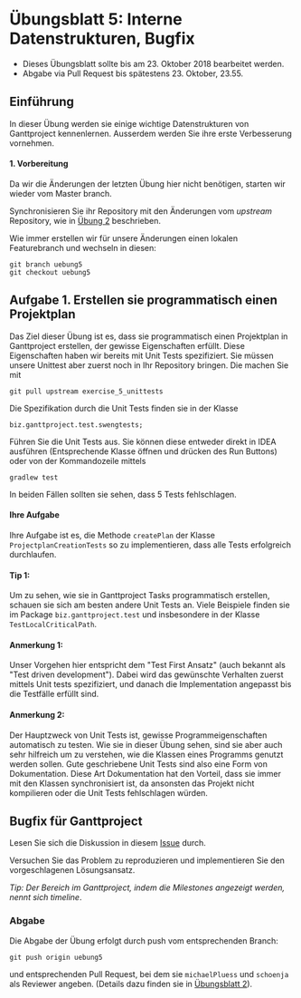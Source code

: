 # Übungsblatt 5: Interne Datenstrukturen, Bugfix

* Dieses Übungsblatt sollte bis am 23. Oktober 2018 bearbeitet werden.  
* Abgabe via Pull Request bis spätestens 23. Oktober, 23.55.

## Einführung

In dieser Übung werden sie einige wichtige Datenstrukturen von Ganttproject kennenlernen.
Ausserdem werden Sie ihre erste Verbesserung vornehmen.

#### 1. Vorbereitung

Da wir die Änderungen der letzten Übung hier nicht benötigen, starten wir wieder vom Master branch. 

Synchronisieren Sie ihr Repository mit den Änderungen vom *upstream* Repository, wie in [Übung 2](../../week2/exercises/practical-exercises.html) beschrieben.

Wie immer erstellen wir für unsere Änderungen einen lokalen Featurebranch und wechseln in diesen:

```
git branch uebung5     
git checkout uebung5
```

## Aufgabe 1. Erstellen sie programmatisch einen Projektplan

Das Ziel dieser Übung ist es, dass sie programmatisch einen Projektplan in Ganttproject erstellen, der gewisse Eigenschaften erfüllt. Diese Eigenschaften haben wir bereits mit Unit Tests spezifiziert. Sie müssen unsere Unittest aber zuerst noch in Ihr Repository bringen. 
Die machen Sie mit
```
git pull upstream exercise_5_unittests
```

Die Spezifikation durch die Unit Tests finden sie in der Klasse
```
biz.ganttproject.test.swengtests;
```

Führen Sie die Unit Tests aus. Sie können diese entweder direkt in IDEA ausführen (Entsprechende Klasse öffnen und drücken des Run Buttons) oder von der Kommandozeile mittels
```
gradlew test
```

In beiden Fällen sollten sie sehen, dass 5 Tests fehlschlagen. 

#### Ihre Aufgabe
Ihre Aufgabe ist es, die Methode ```createPlan``` der Klasse ```ProjectplanCreationTests``` so zu implementieren, 
dass alle Tests erfolgreich durchlaufen. 

#### Tip 1: 
Um zu sehen, wie sie in Ganttproject Tasks programmatisch erstellen, schauen sie sich am besten andere Unit Tests an. Viele Beispiele finden sie im Package
```biz.ganttproject.test``` und insbesondere in der Klasse ```TestLocalCriticalPath```.

#### Anmerkung 1: 
Unser Vorgehen hier entspricht dem "Test First Ansatz" (auch bekannt als "Test driven development"). Dabei wird das gewünschte Verhalten zuerst mittels Unit tests spezifiziert, und danach die Implementation angepasst bis die Testfälle erfüllt sind.


#### Anmerkung 2:
Der Hauptzweck von Unit Tests ist, gewisse Programmeigenschaften automatisch zu testen. Wie sie in dieser Übung sehen, sind sie aber auch sehr hilfreich um zu verstehen, wie die Klassen eines Programms genutzt werden sollen. Gute geschriebene Unit Tests sind also eine Form von Dokumentation. Diese Art Dokumentation hat den Vorteil,
dass sie immer mit den Klassen synchronisiert ist, da ansonsten das Projekt nicht kompilieren oder die Unit Tests fehlschlagen würden.


## Bugfix für Ganttproject

Lesen Sie sich die Diskussion in diesem [Issue](https://github.com/bardsoftware/ganttproject/issues/1597) durch.

Versuchen Sie das Problem zu reproduzieren und implementieren Sie den vorgeschlagenen Lösungsansatz. 

*Tip: Der Bereich im Ganttproject, indem die Milestones angezeigt werden, nennt sich *timeline**.

### Abgabe
Die Abgabe der Übung erfolgt durch push vom entsprechenden Branch: 
```
git push origin uebung5
``` 
und entsprechenden Pull Request, bei dem sie 
 ```michaelPluess``` und ```schoenja``` als Reviewer angeben.
(Details dazu finden sie in [&Uuml;bungsblatt 2](https://unibas-sweng.github.io/software-engineering/week2/practical-exercises.html)).
